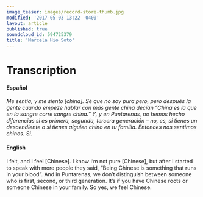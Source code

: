 ```yaml
---
image_teaser: images/record-store-thumb.jpg
modified: '2017-05-03 13:22 -0400'
layout: article
published: true
soundcloud_id: 594725379
title: 'Marcela Hio Soto'
---
```


# Transcription

#### Español

*Me sentía, y me siento [china]. Sé que no soy pura pero, pero después la gente cuando empeze hablar con más gente china decían “China es la que en la sangre corre sangre china.” Y, y en Puntarenas, no hemos hecho diferencias si es primera, segunda, tercera generación – no, es, si tienes un descendiente o si tienes alguien chino en tu familia. Entonces nos sentimos chinos. Si.* 

#### English

I felt, and I feel [Chinese]. I know I’m not pure [Chinese], but after I started to speak with more people they said, “Being Chinese is something that runs in your blood”. And in Puntarenas, we don’t distinguish between someone who is first, second, or third generation. It’s if you have Chinese roots or someone Chinese in your family. So yes, we feel Chinese.
